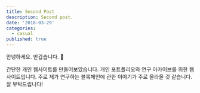 ```yaml
---
title: Second Post
description: Second post.
date: '2018-03-29'
categories:
  - casual
published: true
---
```


안녕하세요. 반갑습니다. 👋

간단한 개인 웹사이트를 만들어보았습니다. 개인 포트폴리오와 연구 아카이브를 위한 웹사이트입니다. 주로 제가 연구하는 블록체인에 관한 이야기가 주로 올라올 것 같습니다. 잘 부탁드립니다!
